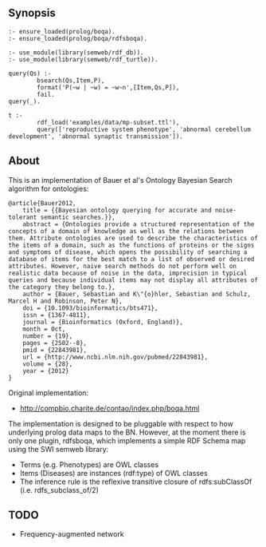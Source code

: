 ## Synopsis

    :- ensure_loaded(prolog/boqa).
    :- ensure_loaded(prolog/boqa/rdfsboqa).
    
    :- use_module(library(semweb/rdf_db)).
    :- use_module(library(semweb/rdf_turtle)).
    
    query(Qs) :-
            bsearch(Qs,Item,P),
            format('P(~w | ~w) = ~w~n',[Item,Qs,P]),
            fail.
    query(_).
    
    t :-
            rdf_load('examples/data/mp-subset.ttl'),
            query(['reproductive system phenotype', 'abnormal cerebellum development', 'abnormal synaptic transmission']).
    

## About

This is an implementation of Bauer et al's Ontology Bayesian Search algorithm for ontologies: 
        
    @article{Bauer2012,
        title = {{Bayesian ontology querying for accurate and noise-tolerant semantic searches.}},
        abstract = {Ontologies provide a structured representation of the concepts of a domain of knowledge as well as the relations between them. Attribute ontologies are used to describe the characteristics of the items of a domain, such as the functions of proteins or the signs and symptoms of disease, which opens the possibility of searching a database of items for the best match to a list of observed or desired attributes. However, naive search methods do not perform well on realistic data because of noise in the data, imprecision in typical queries and because individual items may not display all attributes of the category they belong to.},
        author = {Bauer, Sebastian and K\"{o}hler, Sebastian and Schulz, Marcel H and Robinson, Peter N},
        doi = {10.1093/bioinformatics/bts471},
        issn = {1367-4811},
        journal = {Bioinformatics (Oxford, England)},
        month = Oct,
        number = {19},
        pages = {2502--8},
        pmid = {22843981},
        url = {http://www.ncbi.nlm.nih.gov/pubmed/22843981},
        volume = {28},
        year = {2012}
    }

Original implementation:

 * http://compbio.charite.de/contao/index.php/boqa.html


The implementation is designed to be pluggable with respect to how
underlying prolog data maps to the BN. However, at the moment there is
only one plugin, rdfsboqa, which implements a simple RDF Schema map
using the SWI semweb library:

 * Terms (e.g. Phenotypes) are OWL classes
 * Items (Diseases) are instances (rdf:type) of OWL classes
 * The inference rule is the reflexive transitive closure of rdfs:subClassOf (i.e. rdfs_subclass_of/2)

## TODO

 * Frequency-augmented network
 


